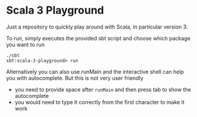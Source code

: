 # Scala 3 Playground

Just a repository to quickly play around with Scala, in particular version 3.

To run, simply executes the provided sbt script and choose which package you want to run
```
./sbt
sbt:scala-3-playground> run
```

Alternatively you can also use runMain and the interactive shell can help you with autocomplete.
But this is not very user friendly
- you need to provide space after `runMain` and then press tab to show the autocomplete
- you would need to type it correctly from the first character to make it work
